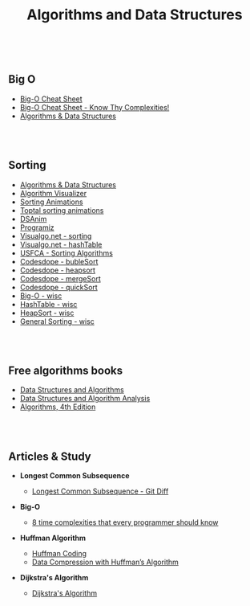 <span align="center">
  <h1>Algorithms and Data Structures</h1>
</span>

<br />
<br />
<br />

## Big O
- [Big-O Cheat Sheet](https://bigocheatsheet.io/?dark-mode=true)
- [Big-O Cheat Sheet - Know Thy Complexities!](https://www.bigocheatsheet.com/)
- [Algorithms & Data Structures](https://cooervo.github.io/Algorithms-DataStructures-BigONotation/index.html)

<br />
<br />

## Sorting
- [Algorithms & Data Structures](https://cooervo.github.io/Algorithms-DataStructures-BigONotation/algorithms.html)
- [Algorithm Visualizer](https://algorithm-visualizer.org/branch-and-bound/binary-search)
- [Sorting Animations](http://sorting.at/#)
- [Toptal sorting animations](https://www.toptal.com/developers/sorting-algorithms)
- [DSAnim](http://cathyatseneca.github.io/DSAnim/web/insertion.html)
- [Programiz](https://www.programiz.com/dsa/shell-sort)
- [Visualgo.net - sorting](https://visualgo.net/en/sorting)
- [Visualgo.net - hashTable](https://visualgo.net/en/hashtable)
- [USFCA - Sorting Algorithms](https://www.cs.usfca.edu/~galles/visualization/ComparisonSort.html)
- [Codesdope - bubleSort](https://www.codesdope.com/course/algorithms-bubble-sort/)
- [Codesdope - heapsort](https://www.codesdope.com/course/algorithms-heapsort/)
- [Codesdope - mergeSort](https://www.codesdope.com/course/algorithms-merge-sort/)
- [Codesdope - quickSort](https://www.codesdope.com/course/algorithms-quicksort/)
- [Big-O - wisc](http://pages.cs.wisc.edu/~mcw/cs367/lectures/bigO.html)
- [HashTable - wisc](http://pages.cs.wisc.edu/~mcw/cs367/lectures/hashtables.html)
- [HeapSort - wisc](http://pages.cs.wisc.edu/~mcw/cs367/lectures/heaps.html)
- [General Sorting - wisc](http://pages.cs.wisc.edu/~mcw/cs367/lectures/sorting.html)

<br />
<br />

## Free algorithms books 
- [Data Structures and Algorithms](https://cathyatseneca.gitbooks.io/data-structures-and-algorithms/content/)
- [Data Structures and Algorithm Analysis](http://people.cs.vt.edu/~shaffer/Book/JAVA3e20130328.pdf)
- [Algorithms, 4th Edition](https://algs4.cs.princeton.edu/20sorting/)

<br />
<br />

## Articles & Study

- <strong> Longest Common Subsequence </strong>
  - [Longest Common Subsequence - Git Diff](https://gabrielschade.github.io/2019/01/07/algoritmo-LCS.html)

- <strong> Big-O </strong>
  - [8 time complexities that every programmer should know](https://adrianmejia.com/most-popular-algorithms-time-complexity-every-programmer-should-know-free-online-tutorial-course/)

- <strong> Huffman Algorithm </strong>
  - [Huffman Coding](https://www.programiz.com/dsa/huffman-coding)
  - [Data Compression with Huffman’s Algorithm](https://freecontent.manning.com/data-compression-with-huffmans-algorithm/)

- <strong> Dijkstra's Algorithm </strong>
  - [Dijkstra's Algorithm](https://www.programiz.com/dsa/dijkstra-algorithm)
